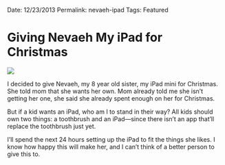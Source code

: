 Date: 12/23/2013
Permalink: nevaeh-ipad
Tags: Featured

# Giving Nevaeh My iPad for Christmas

![](http://f.cl.ly/items/0c3I2S2e14190v0T1Z1P/Image.jpg)

I decided to give Nevaeh, my 8 year old sister, my iPad mini for Christmas. She told mom that she wants her own. Mom already told me she isn’t getting her one, she said she already spent enough on her for Christmas.

But if a kid wants an iPad, who am I to stand in their way? All kids should own two things: a toothbrush and an iPad—since there isn’t an app that’ll replace the toothbrush just yet.

I’ll spend the next 24 hours setting up the iPad to fit the things she likes. I know how happy this will make her, and I can’t think of a better person to give this to.